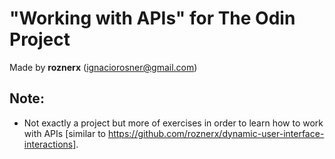 # "Working with APIs" for The Odin Project

Made by **roznerx** (ignaciorosner@gmail.com)

## Note:

- Not exactly a project but more of exercises in order to learn how to work with APIs [similar to https://github.com/roznerx/dynamic-user-interface-interactions].
